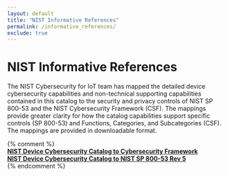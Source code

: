 ```yaml
---
layout: default
title: "NIST Informative References"
permalink: /informative_references/
exclude: true
---
```


# NIST Informative References

The NIST Cybersecurity for IoT team has mapped the detailed device cybersecurity capabilities and non-technical supporting capabilities contained in this catalog to the security and privacy controls of NIST SP 800-53 and the NIST Cybersecurity Framework (CSF). The mappings provide greater clarity for how the catalog capabilities support specific controls (SP 800-53) and Functions, Categories, and Subcategories (CSF). The mappings are provided in downloadable format.

{% comment %}  
[**NIST Device Cybersecurity Catalog to Cybersecurity Framework**]({{site.baseurl}}/{{page.collection}}/files/NIST_Device_Cybersecurity_Catalog_to_CSF.xlsx)  
[**NIST Device Cybersecurity Catalog to NIST SP 800-53 Rev 5**]({{site.baseurl}}/{{page.collection}}/files/NIST_IoT_Capabilities_Mapping_to_800-53(Rev5).xlsx)  
{% endcomment %}
<br />
<br />
<br />
<br />
<br />
<br />
<br />
<br />
<br />
<br />
<br />
<br />
<br />
<br />
<br />
<br />
<br />
<br />
<br />
<br />
<br />
<br />
<br />
<br />
<br />
<br />
